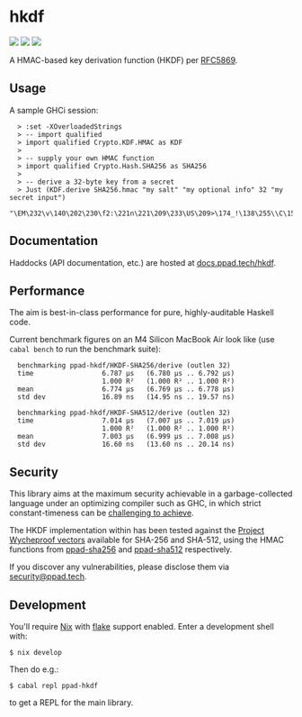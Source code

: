 # hkdf

[![](https://img.shields.io/hackage/v/ppad-hkdf?color=blue)](https://hackage.haskell.org/package/ppad-hkdf)
![](https://img.shields.io/badge/license-MIT-brightgreen)
[![](https://img.shields.io/badge/haddock-hkdf-lightblue)](https://docs.ppad.tech/hkdf)

A HMAC-based key derivation function (HKDF) per
[RFC5869](https://datatracker.ietf.org/doc/html/rfc5869).

## Usage

A sample GHCi session:

```
  > :set -XOverloadedStrings
  > -- import qualified
  > import qualified Crypto.KDF.HMAC as KDF
  >
  > -- supply your own HMAC function
  > import qualified Crypto.Hash.SHA256 as SHA256
  >
  > -- derive a 32-byte key from a secret
  > Just (KDF.derive SHA256.hmac "my salt" "my optional info" 32 "my secret input")
  "\EM\232\v\140\202\230\f2:\221n\221\209\233\US\209>\174_!\138\255\\C\150\237^X\226\tt\252"
```

## Documentation

Haddocks (API documentation, etc.) are hosted at
[docs.ppad.tech/hkdf][hadoc].

## Performance

The aim is best-in-class performance for pure, highly-auditable Haskell
code.

Current benchmark figures on an M4 Silicon MacBook Air look like (use
`cabal bench` to run the benchmark suite):

```
  benchmarking ppad-hkdf/HKDF-SHA256/derive (outlen 32)
  time                 6.787 μs   (6.780 μs .. 6.792 μs)
                       1.000 R²   (1.000 R² .. 1.000 R²)
  mean                 6.774 μs   (6.769 μs .. 6.778 μs)
  std dev              16.89 ns   (14.95 ns .. 19.57 ns)

  benchmarking ppad-hkdf/HKDF-SHA512/derive (outlen 32)
  time                 7.014 μs   (7.007 μs .. 7.019 μs)
                       1.000 R²   (1.000 R² .. 1.000 R²)
  mean                 7.003 μs   (6.999 μs .. 7.008 μs)
  std dev              16.60 ns   (13.60 ns .. 20.14 ns)
```

## Security

This library aims at the maximum security achievable in a
garbage-collected language under an optimizing compiler such as GHC, in
which strict constant-timeness can be [challenging to achieve][const].

The HKDF implementation within has been tested against the [Project
Wycheproof vectors][wyche] available for SHA-256 and SHA-512, using
the HMAC functions from [ppad-sha256][sh256] and [ppad-sha512][sh512]
respectively.

If you discover any vulnerabilities, please disclose them via
security@ppad.tech.

## Development

You'll require [Nix][nixos] with [flake][flake] support enabled. Enter a
development shell with:

```
$ nix develop
```

Then do e.g.:

```
$ cabal repl ppad-hkdf
```

to get a REPL for the main library.

[nixos]: https://nixos.org/
[flake]: https://nixos.org/manual/nix/unstable/command-ref/new-cli/nix3-flake.html
[hadoc]: https://docs.ppad.tech/hkdf
[sh256]: https://git.ppad.tech/sha256
[sh512]: https://git.ppad.tech/sha512
[const]: https://www.chosenplaintext.ca/articles/beginners-guide-constant-time-cryptography.html
[wyche]: https://github.com/C2SP/wycheproof
